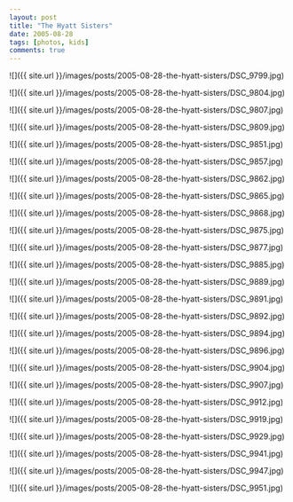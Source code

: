 ```yaml
---
layout: post
title: "The Hyatt Sisters"
date: 2005-08-28
tags: [photos, kids]
comments: true
---
```

![]({{ site.url }}/images/posts/2005-08-28-the-hyatt-sisters/DSC_9799.jpg)

![]({{ site.url }}/images/posts/2005-08-28-the-hyatt-sisters/DSC_9804.jpg)

![]({{ site.url }}/images/posts/2005-08-28-the-hyatt-sisters/DSC_9807.jpg)

![]({{ site.url }}/images/posts/2005-08-28-the-hyatt-sisters/DSC_9809.jpg)

![]({{ site.url }}/images/posts/2005-08-28-the-hyatt-sisters/DSC_9851.jpg)

![]({{ site.url }}/images/posts/2005-08-28-the-hyatt-sisters/DSC_9857.jpg)

![]({{ site.url }}/images/posts/2005-08-28-the-hyatt-sisters/DSC_9862.jpg)

![]({{ site.url }}/images/posts/2005-08-28-the-hyatt-sisters/DSC_9865.jpg)

![]({{ site.url }}/images/posts/2005-08-28-the-hyatt-sisters/DSC_9868.jpg)

![]({{ site.url }}/images/posts/2005-08-28-the-hyatt-sisters/DSC_9875.jpg)

![]({{ site.url }}/images/posts/2005-08-28-the-hyatt-sisters/DSC_9877.jpg)

![]({{ site.url }}/images/posts/2005-08-28-the-hyatt-sisters/DSC_9885.jpg)

![]({{ site.url }}/images/posts/2005-08-28-the-hyatt-sisters/DSC_9889.jpg)

![]({{ site.url }}/images/posts/2005-08-28-the-hyatt-sisters/DSC_9891.jpg)

![]({{ site.url }}/images/posts/2005-08-28-the-hyatt-sisters/DSC_9892.jpg)

![]({{ site.url }}/images/posts/2005-08-28-the-hyatt-sisters/DSC_9894.jpg)

![]({{ site.url }}/images/posts/2005-08-28-the-hyatt-sisters/DSC_9896.jpg)

![]({{ site.url }}/images/posts/2005-08-28-the-hyatt-sisters/DSC_9904.jpg)

![]({{ site.url }}/images/posts/2005-08-28-the-hyatt-sisters/DSC_9907.jpg)

![]({{ site.url }}/images/posts/2005-08-28-the-hyatt-sisters/DSC_9912.jpg)

![]({{ site.url }}/images/posts/2005-08-28-the-hyatt-sisters/DSC_9919.jpg)

![]({{ site.url }}/images/posts/2005-08-28-the-hyatt-sisters/DSC_9929.jpg)

![]({{ site.url }}/images/posts/2005-08-28-the-hyatt-sisters/DSC_9941.jpg)

![]({{ site.url }}/images/posts/2005-08-28-the-hyatt-sisters/DSC_9947.jpg)

![]({{ site.url }}/images/posts/2005-08-28-the-hyatt-sisters/DSC_9951.jpg)

